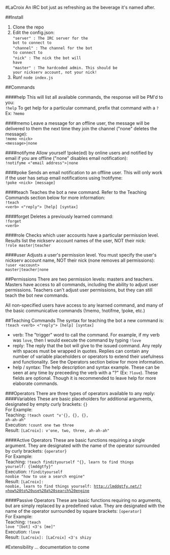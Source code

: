 #LaCroix
An IRC bot just as refreshing as the beverage it's named after.

##Install
1. Clone the repo
2. Edit the config.json:<br/>
<code>"server" : The IRC server for the bot to connect to</code><br/>
<code>"channel" : The channel for the bot to connect to</code><br/>
<code>"nick" : The nick the bot will have</code><br/>
<code>"master" : The hardcoded admin. This should be your nickserv account, not your nick!</code>
3. Run! <code>node index.js</code>

##Commands

####help
This will list all available commands, the response will be PM'd to you:<br/>
<code>!help</code>
To get help for a particular command, prefix that command with a <code>?</code><br/>
Ex: <code>?memo</code>

####memo
Leave a message for an offline user, the message will be delivered to them the next time they join the channel ("none" deletes the message):<br/>
<code>!memo \<nick\> \<message\>|none</code>

####notifyme
Allow yourself !poke(ed) by online users and notified by email if you are offline ("none" disables email notification):<br/>
<code>!notifyme \<"email address"\>|none</code>

####poke
Sends an email notification to an offline user. This will only work if the user has setup email notifications using !notifyme:<br/>
<code>!poke \<nick\> [message]</code>

####teach
Teaches the bot a new command. Refer to the Teaching Commands section below for more information:<br/>
<code>!teach \<verb\> \<"reply"\> [help] [syntax]</code>

####forget
Deletes a previously learned command:<br/>
<code>!forget \<verb\></code>

####role
Checks which user accounts have a particular permission level. Results list the nickserv account names of the user, NOT their nick:<br/>
<code>!role master|teacher</code>

####user
Adjusts a user's permission level. You must specify the user's nickserv account name, NOT their nick (none removes all permissions):<br/>
<code>!user \<account\> master|teacher|none</code>

##Permissions
There are two permission levels: masters and teachers. Masters have access to all commands, including the ability to adjust user permissions. Teachers can't adjust user permissions, but they can still teach the bot new commands.

All non-specified users have access to any learned command, and many of the basic communicative commands (!memo, !notifme, !poke, etc.)

##Teaching Commands
The syntax for teaching the bot a new command is:
<code>!teach \<verb\> \<"reply"\> [help] [syntax]</code>
- verb: The "trigger" word to call the command. For example, if my verb was <code>love</code>, then I would execute the command by typing <code>!love</code>
- reply: The reply that the bot will give to the issued command. Any reply with spaces must be wrapped in quotes. Replies can contain any number of variable placeholders or operators to extend their usefulness and functionality. See the Operators section below for more information.
- help / syntax: The help description and syntax example. These can be seen at any time by preceeding the verb with a "?" (Ex: <code>?love</code>). These fields are optional. Though it is recommended to leave help for more elaborate commands.

###Operators
There are three types of operators available to any reply:
####Variables
These are basic placeholders for additional arguments, designated by empty curly brackets: <code>{}</code><br/>
For Example:<br/>
Teaching: <code>!teach count "v'{}, {}, {}, ah-ah-ah"</code><br/>
Execution: <code>!count one two three</code><br/>
Result: <code>[LaCroix]: v'one, two, three, ah-ah-ah"</code><br/>

####Active Operators
These are basic functions requiring a single argument. They are designated with the name of the operator surrounded by curly brackets: <code>{operator}</code><br/>
For Example:<br/>
Teaching: <code>!teach findityourself "{}, learn to find things yourself: {lmddgtfy}"</code><br/>
Execution: <code>!findityourself noobie "how to use a search engine"</code><br/>
Result: <code>[LaCroix]: noobie, learn to find things yourself: http://lmddgtfy.net/?=how%20to%20use%20a%20search%20engine</code><br/>

####Passive Operators
These are basic functions requiring no arguments, but are simply replaced by a predefined value. They are designated with the name of the operator surrounded by square brackets: <code>[operator]</code><br/>
For Example:<br/>
Teaching: <code>!teach love "[bot] <3's [me]"</code><br/>
Execution: <code>!love</code><br/>
Result: <code>[LaCroix]: [LaCroix] <3's shizy</code><br/>

#Extensibility
... documentation to come

